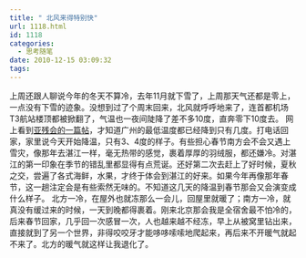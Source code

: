```yaml
---
title: " 北风来得特别快"
url: 1118.html
id: 1118
categories:
  - 思考随笔
date: 2010-12-15 03:09:32
tags:
---
```


上周还跟人聊说今年的冬天不算冷，去年11月就下雪了，上周那天气还都是零上，一点没有下雪的迹象。没想到过了个周末回来，北风就呼呼地来了，连首都机场T3航站楼顶都被掀翻了，气温也一夜间陡降了差不多10度，直奔零下10度去。 网上看到[亚残会的一篇帖](http://dzh.mop.com/topic/readSub_13027487_0_0.html)，才知道广州的最低温度都已经降到只有几度。打电话回家，家里说今天开始降温，只有3、4度的样子。有些担心春节南方会不会又遇上雪灾，像那年去湛江一样，毫无热带的感觉，裹着厚厚的羽绒服，都还嫌冷。对湛江的第一印象在季节的错乱里都显得有点荒诞。还好第二次去赶上了好时候，夏秋之交，尝遍了各式海鲜，水果，才终于体会到湛江的好来。如果今年再像那年春节，这一趟注定会是有些索然无味的。不知道这几天的降温到春节那会又会演变成什么样子。 北方一冷，在屋外也就冻那么一会儿，回屋里就暖了；南方一冷，就真没有缓过来的时候，一天到晚都得裹着。刚来北京那会我是全宿舍最不怕冷的，后来春节回家，几乎回一次感冒一次，人也越来越不经冻，早上从被窝里钻出来，直接就到了另一个世界，非得咬咬牙才能哆哆嗦嗦地爬起来，再后来不开暖气就起不来了。北方的暖气就这样让我退化了。